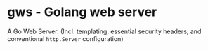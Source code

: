 # gws - Golang web server

A Go Web Server. (Incl. templating, essential security headers, and conventional `http.Server` configuration)
